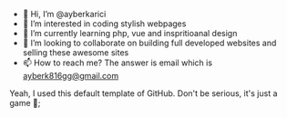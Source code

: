 - 👋 Hi, I’m @ayberkarici
- 👀 I’m interested in coding stylish webpages
- 🌱 I’m currently learning php, vue and inspritioanal design 
- 💞️ I’m looking to collaborate on building full developed websites and selling these awesome sites 
- 📫 How to reach me? The answer is email which is ayberk816gg@gmail.com 

Yeah, I used this default template of GitHub. 
Don't be serious, it's just a game 👾;
